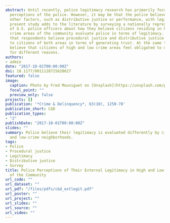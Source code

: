 ```yaml
---
abstract: Until recently, police legitimacy research has primarily focused on citizen
  perceptions of the police. However, it may be that the police believe citizens associate
  other factors, such as distributive justice or performance, with legitimacy. The
  present study adds to the literature by surveying a nationally representative sample
  of U.S. police officers about how they believe citizens residing in high and low
  crime areas of the community evaluate police in terms of legitimacy. Findings suggest
  that respondents believe procedural justice and distributive justice are important
  to citizens of both areas in terms of generating trust. At the same time, respondents
  believe that citizens of high and low crime areas feel obligated to obey the police
  for different reasons.
authors:
- admin
date: "2017-10-01T00:00:00Z"
doi: 10.1177/0011128715620627
featured: false
image:
  caption: Photo by Fred Mouniguet on [Unsplash](https://unsplash.com/photos/ofBf15Ps_0k)
  focal_point: ""
  preview_only: false
projects: []
publication: '*Crime & Delinquency*, 63(10), 1250-78'
publication_short: C&D
publication_types:
- "2"
publishDate: "2017-10-01T00:00:00Z"
slides: ""
summary: Police believe their legitimacy is evaluated differently by citizens of high-
  and low-crime neighborhoods.
tags:
- Police
- Procedural justice
- Legitimacy
- Distributive justice
- Survey
title: Police Perceptions of Their External Legitimacy in High and Low Crime Areas
  of the Community
url_code: ""
url_dataset: ""
url_pdf: "/files/pdfs/c&d_extlegit.pdf"
url_poster: ""
url_project: ""
url_slides: ""
url_source: ""
url_video: ""
---
```


